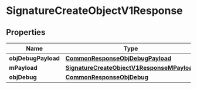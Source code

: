 
# SignatureCreateObjectV1Response

## Properties
Name | Type | Description | Notes
------------ | ------------- | ------------- | -------------
**objDebugPayload** | [**CommonResponseObjDebugPayload**](CommonResponseObjDebugPayload.md) |  | 
**mPayload** | [**SignatureCreateObjectV1ResponseMPayload**](SignatureCreateObjectV1ResponseMPayload.md) |  | 
**objDebug** | [**CommonResponseObjDebug**](CommonResponseObjDebug.md) |  |  [optional]



